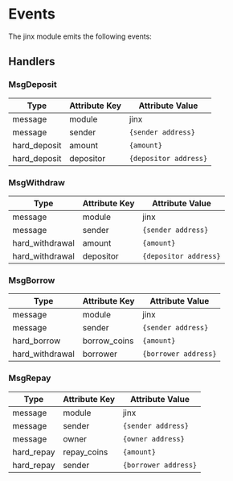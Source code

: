 <!--
order: 4
-->

# Events

The jinx module emits the following events:

## Handlers

### MsgDeposit

| Type         | Attribute Key | Attribute Value       |
| ------------ | ------------- | --------------------- |
| message      | module        | jinx                  |
| message      | sender        | `{sender address}`    |
| hard_deposit | amount        | `{amount}`            |
| hard_deposit | depositor     | `{depositor address}` |

### MsgWithdraw

| Type            | Attribute Key | Attribute Value       |
| --------------- | ------------- | --------------------- |
| message         | module        | jinx                  |
| message         | sender        | `{sender address}`    |
| hard_withdrawal | amount        | `{amount}`            |
| hard_withdrawal | depositor     | `{depositor address}` |

### MsgBorrow

| Type            | Attribute Key | Attribute Value      |
| --------------- | ------------- | -------------------- |
| message         | module        | jinx                 |
| message         | sender        | `{sender address}`   |
| hard_borrow     | borrow_coins  | `{amount}`           |
| hard_withdrawal | borrower      | `{borrower address}` |

### MsgRepay

| Type       | Attribute Key | Attribute Value      |
| ---------- | ------------- | -------------------- |
| message    | module        | jinx                 |
| message    | sender        | `{sender address}`   |
| message    | owner         | `{owner address}`    |
| hard_repay | repay_coins   | `{amount}`           |
| hard_repay | sender        | `{borrower address}` |
